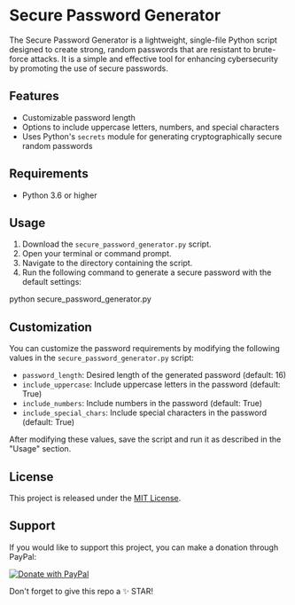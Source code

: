 # Secure Password Generator

The Secure Password Generator is a lightweight, single-file Python script designed to create strong, random passwords that are resistant to brute-force attacks. It is a simple and effective tool for enhancing cybersecurity by promoting the use of secure passwords.

## Features

- Customizable password length
- Options to include uppercase letters, numbers, and special characters
- Uses Python's `secrets` module for generating cryptographically secure random passwords

## Requirements

- Python 3.6 or higher

## Usage

1. Download the `secure_password_generator.py` script.
2. Open your terminal or command prompt.
3. Navigate to the directory containing the script.
4. Run the following command to generate a secure password with the default settings:


python secure_password_generator.py

## Customization

You can customize the password requirements by modifying the following values in the `secure_password_generator.py` script:

- `password_length`: Desired length of the generated password (default: 16)
- `include_uppercase`: Include uppercase letters in the password (default: True)
- `include_numbers`: Include numbers in the password (default: True)
- `include_special_chars`: Include special characters in the password (default: True)

After modifying these values, save the script and run it as described in the "Usage" section.

## License

This project is released under the [MIT License](https://opensource.org/licenses/MIT).

## Support

If you would like to support this project, you can make a donation through PayPal:

[![Donate with PayPal](https://img.shields.io/badge/Donate-PayPal-blue)](https://www.paypal.com/donate/?business=P9L4Y9YQYEW3Y&no_recurring=0&currency_code=EUR)

Don't forget to give this repo a ✨ STAR!


